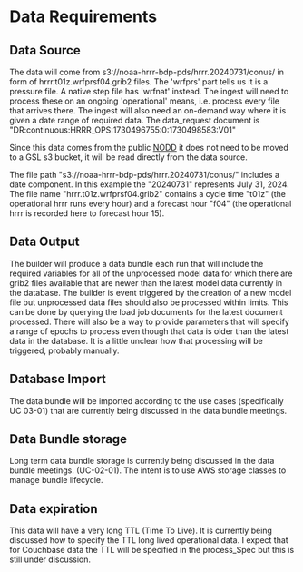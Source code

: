 # Data Requirements

## Data Source

The data will come from s3://noaa-hrrr-bdp-pds/hrrr.20240731/conus/ in form of hrrr.t01z.wrfprsf04.grib2 files.
The 'wrfprs' part tells us it is a pressure file. A native step file has 'wrfnat' instead.
The ingest will need to process these on an ongoing 'operational' means, i.e. process every file that arrives there.
The ingest will also need an on-demand way where it is given a date range of required data.
The data_request document is "DR:continuous:HRRR_OPS:1730496755:0:1730498583:V01"

Since this data comes from the public [NODD](https://www.noaa.gov/information-technology/open-data-dissemination)
it does not need to be moved to a GSL s3 bucket, it will be read directly from the data source.

The file path "s3://noaa-hrrr-bdp-pds/hrrr.20240731/conus/" includes a date component. In this example the "20240731" represents July 31, 2024. The file name "hrrr.t01z.wrfprsf04.grib2" contains a cycle time "t01z" (the operational hrrr runs every hour) and a forecast hour "f04" (the operational hrrr is recorded here to forecast hour 15).

## Data Output

The builder will produce a data bundle each run that will include the required variables for all of the unprocessed model data for which there are grib2 files available that are newer than the latest model data currently in the database. The builder is event triggered by the creation of a new model file but unprocessed data files should also be processed within limits. This can be done by querying the load job documents for the latest document processed. There will also be a way to provide parameters that will specify a range of epochs to process even though that data is older than the latest data in the database. It is a little unclear how that processing will be triggered, probably manually.

## Database Import

The data bundle will be imported according to the use cases (specifically UC 03-01)
that are currently being discussed in the data bundle meetings.

## Data Bundle storage

Long term data bundle storage is currently being discussed in the data bundle meetings. (UC-02-01). The intent is to use AWS storage classes to manage bundle lifecycle.

## Data expiration

This data will have a very long TTL (Time To Live). It is currently being discussed how to specify the TTL long lived operational data. I expect that for Couchbase data the TTL will be specified in the process_Spec but this is still under discussion.
